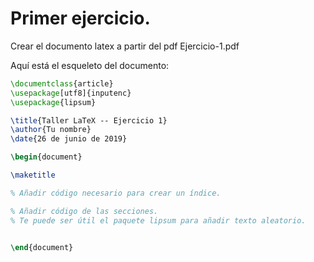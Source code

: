 # Primer ejercicio.

Crear el documento latex a partir del pdf Ejercicio-1.pdf

Aquí está el esqueleto del documento:

```latex
\documentclass{article}
\usepackage[utf8]{inputenc}
\usepackage{lipsum}

\title{Taller LaTeX -- Ejercicio 1}
\author{Tu nombre}
\date{26 de junio de 2019}

\begin{document}

\maketitle

% Añadir código necesario para crear un índice.

% Añadir código de las secciones.
% Te puede ser útil el paquete lipsum para añadir texto aleatorio.


\end{document}
```
